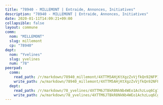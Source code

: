 ```yaml
---
title: "78940 - MILLEMONT | Entraide, Annonces, Initiatives"
description: "78940 - MILLEMONT | Entraide, Annonces, Initiatives"
date: 2020-01-11T14:09:21+09:00
collapsible: false
layout: commune
comm:
  nom: "MILLEMONT"
  slug: millemont
  cp: "78940"
dept:
  nom: "Yvelines"
  slug: yvelines
  num: "78"
peerpad:
  comm:
    read_path: /r/markdown/78940_millemont/4XTTM5AHjKtXgzZvVjfkQn92NFP1zNBZGevGomMJdVUEVae8e
    write_path: /w/markdown/78940_millemont/4XTTM5AHjKtXgzZvVjfkQn92NFP1zNBZGevGomMJdVUEVae8e-K3TgUQKbn9697GWwtpVrkFjoH89qR6WJnbBa1paf5LP9BaszTeVgh9sJxZQ3RB2kUqiStjSEfCsuaNUhHK2HiygWhoV8eLCQDnLF6Fq2eUQRuAdoEaJAbfbbVT5D2Sh1H4SZUXgJ
  dept:
    read_path: /r/markdown/78_yvelines/4XTTM6JTBkR8NkNb4WEo1AchzLuq6Cg73ydg7w9pErcQZA13p
    write_path: /w/markdown/78_yvelines/4XTTM6JTBkR8NkNb4WEo1AchzLuq6Cg73ydg7w9pErcQZA13p-K3TgUBFRQCPZwoWqJkunXeSjdgbtU3xzUSsui8DBc3rCTw6mbo4gNvfQRdE99JD3AnVW7fzseq687LKfGWCfAPajih5ByiZ3SpFz1r449oWaDnM5BHKZTbYtf6pEhRvzWbcazhrS
---
```


